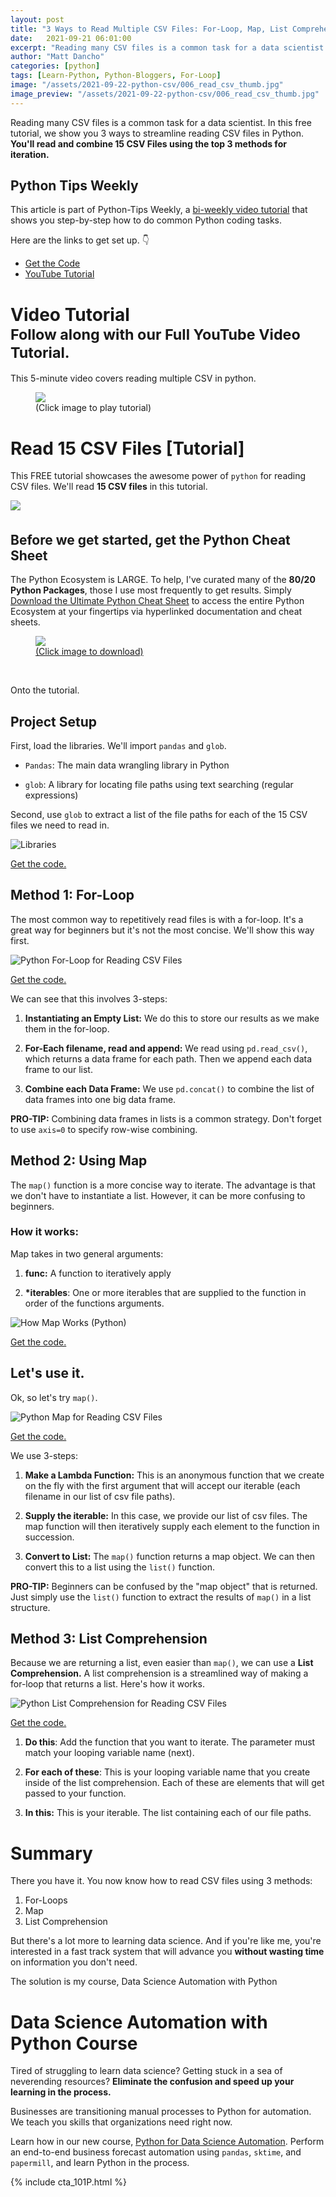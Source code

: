 ```yaml
---
layout: post
title: "3 Ways to Read Multiple CSV Files: For-Loop, Map, List Comprehension"
date:   2021-09-21 06:01:00
excerpt: "Reading many CSV files is a common task for a data scientist. In this free tutorial, we show you 3 ways to streamline reading CSV files in Python."
author: "Matt Dancho"
categories: [python]
tags: [Learn-Python, Python-Bloggers, For-Loop]
image: "/assets/2021-09-22-python-csv/006_read_csv_thumb.jpg"
image_preview: "/assets/2021-09-22-python-csv/006_read_csv_thumb.jpg"
---
```


Reading many CSV files is a common task for a data scientist. In this free tutorial, we show you 3 ways to streamline reading CSV files in Python. __You'll read and combine 15 CSV Files using the top 3 methods for iteration.__ 

## Python Tips Weekly

This article is part of Python-Tips Weekly, a <a href="https://mailchi.mp/business-science/python_tips_newsletter" target="_blank">bi-weekly video tutorial</a> that shows you step-by-step how to do common Python coding tasks.

<p>Here are the links to get set up. 👇</p>

<ul>
    <li><a href="https://mailchi.mp/business-science/python_tips_newsletter" target='_blank'>Get the Code</a></li>
    <li><a href="https://youtu.be/TN_Cvyq_rxE" target='_blank'>YouTube Tutorial</a></li> 
</ul>


# Video Tutorial<br><small>Follow along with our Full YouTube Video Tutorial.</small>

This 5-minute video covers reading multiple CSV in python.  

<figure class="text-center">
    <a href="https://youtu.be/TN_Cvyq_rxE" target="_blank">
    <img src="/assets/2021-09-22-python-csv/006_read_csv_thumb.jpg" style='max-width:100%;'> </a>
  <figcaption>(Click image to play tutorial)</figcaption>
</figure>

# Read 15 CSV Files [Tutorial]

This FREE tutorial showcases the awesome power of `python` for reading CSV files. We'll read __15 CSV files__ in this tutorial. 

<img src="/assets/2021-09-22-python-csv/00-csv-files.jpg" style='max-width:100%;margin-bottom:5px;'>


## Before we get started, get the Python Cheat Sheet

The Python Ecosystem is LARGE. To help, I've curated many of the __80/20 Python Packages__, those I use most frequently to get results. Simply [Download the Ultimate Python Cheat Sheet](https://www.business-science.io/python-cheatsheet.html) to access the entire Python Ecosystem at your fingertips via hyperlinked documentation and cheat sheets. 

<figure class='text-center'>
<a href="https://www.business-science.io/python-cheatsheet.html" target="_blank"> 
  <img src="/assets/2021-07-06-sklearn/ultimate_python_cheatsheet.jpg" style='max-width:100%;'>
  <figcaption>(Click image to download)</figcaption>
</a>
</figure>

<br>


Onto the tutorial. 



## Project Setup



First, load the libraries. We'll import `pandas` and `glob`. 

- `Pandas`: The main data wrangling library in Python

- `glob`: A library for locating file paths using text searching (regular expressions)

Second, use `glob` to extract a list of the file paths for each of the 15 CSV files we need to read in.  


![Libraries](/assets/2021-09-22-python-csv/00-libraries.jpg)

<p class='text-center date'> 
  <a href='https://mailchi.mp/business-science/python_tips_newsletter' target ='_blank'>Get the code.</a>
</p>




## Method 1: For-Loop

The most common way to repetitively read files is with a for-loop. It's a great way for beginners but it's not the most concise. We'll show this way first. 

![Python For-Loop for Reading CSV Files](/assets/2021-09-22-python-csv/01-csv-for-loop.jpg)

<p class='text-center date'> 
  <a href='https://mailchi.mp/business-science/python_tips_newsletter' target ='_blank'>Get the code.</a>
</p>

We can see that this involves 3-steps:

1. __Instantiating an Empty List:__ We do this to store our results as we make them in the for-loop. 

2. __For-Each filename, read and append:__ We read using `pd.read_csv()`, which returns a data frame for each path. Then we append each data frame to our list. 

3. __Combine each Data Frame:__ We use `pd.concat()` to combine the list of data frames into one big data frame. 

__PRO-TIP:__ Combining data frames in lists is a common strategy. Don't forget to use `axis=0` to specify row-wise combining.  





## Method 2: Using Map

The `map()` function is a more concise way to iterate. The advantage is that we don't have to instantiate a list. However, it can be more confusing to beginners. 

### How it works:

Map takes in two general arguments:

1. __func:__ A function to iteratively apply

2. __*iterables__: One or more iterables that are supplied to the function in order of the functions arguments. 

![How Map Works (Python)](/assets/2021-09-22-python-csv/02-how-map-works.jpg)

<p class='text-center date'> 
  <a href='https://mailchi.mp/business-science/python_tips_newsletter' target ='_blank'>Get the code.</a>
</p>

## Let's use it. 

Ok, so let's try `map()`. 

![Python Map for Reading CSV Files](/assets/2021-09-22-python-csv/02-using-map.jpg)

<p class='text-center date'> 
  <a href='https://mailchi.mp/business-science/python_tips_newsletter' target ='_blank'>Get the code.</a>
</p>

We use 3-steps:

1. __Make a Lambda Function:__ This is an anonymous function that we create on the fly with the first argument that will accept our iterable (each filename in our list of csv file paths). 

2. __Supply the iterable:__ In this case, we provide our list of csv files. The map function will then iteratively supply each element to the function in succession. 

3. __Convert to List:__ The `map()` function returns a map object. We can then convert this to a list using the `list()` function. 

__PRO-TIP:__ Beginners can be confused by the "map object" that is returned. Just simply use the `list()` function to extract the results of `map()` in a list structure.   

## Method 3: List Comprehension

Because we are returning a list, even easier than `map()`, we can use a __List Comprehension.__ A list comprehension is a streamlined way of making a for-loop that returns a list. Here's how it works. 

![Python List Comprehension for Reading CSV Files](/assets/2021-09-22-python-csv/03-list-comprehension.jpg)

<p class='text-center date'> 
  <a href='https://mailchi.mp/business-science/python_tips_newsletter' target ='_blank'>Get the code.</a>
</p>

1. __Do this__: Add the function that you want to iterate. The parameter must match your looping variable name (next).

2. __For each of these__: This is your looping variable name that you create inside of the list comprehension. Each of these are elements that will get passed to your function. 

3. __In this:__ This is your iterable. The list containing each of our file paths. 


# Summary

There you have it. You now know how to read CSV files using 3 methods:

1. For-Loops
2. Map
3. List Comprehension

But there's a lot more to learning data science. And if you're like me, you're interested in a fast track system that will advance you __without wasting time__ on information you don't need. 

The solution is my course, Data Science Automation with Python

# Data Science Automation with Python Course

Tired of struggling to learn data science? Getting stuck in a sea of neverending resources? __Eliminate the confusion and speed up your learning in the process.__ 

Businesses are transitioning manual processes to Python for automation. We teach you skills that organizations need right now. 

Learn how in our new course, [Python for Data Science Automation](https://university.business-science.io/p/python-for-data-science-automation-ds4b-101p). Perform an end-to-end business forecast automation using `pandas`, `sktime`, and `papermill`, and learn Python in the process. 

{% include cta_101P.html %}





<!-- This is markdown code. It wont look formatted in your browser, 
    but will be fine when published. to the website -->

<!-- {% include cta_rtrack.html %} -->

<!-- {% include top_rtips.html %} -->


